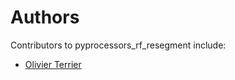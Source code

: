 # Authors

Contributors to pyprocessors_rf_resegment include:

+ [Olivier Terrier](mailto:olivier.terrier@kairntech.com)
